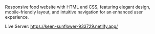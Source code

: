 Responsive food website with HTML and CSS, featuring elegant design, mobile-friendly layout, and intuitive navigation for an enhanced user experience.

Live Server: https://keen-sunflower-933729.netlify.app/
